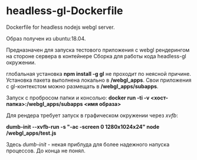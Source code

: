 # headless-gl-Dockerfile
Dockerfile for headless nodejs webgl server.

Образ получен из ubuntu:18.04.

Предназначен для запуска тестового приложения с webgl рендерингом на стороне сервера в контейнере
Сборка для работы кода headless-gl окружении. 

глобальная установка **npm install -g gl** не проходит по неясной причине. Установка пакета выполнена локально в **/webgl_apps**.
Свои приложения с gl-контекстом можно размещать в **/webgl_apps/subapps**.

Запуск с пробросом папки и консолью: **docker run -ti -v <хост-папка>:/webgl_apps/subapps <имя образа>**

Для рендера требует запуск в графическом окружении через *xvfb*:

**dumb-init --xvfb-run -s "-ac -screen 0 1280x1024x24" node /webgl_apps/test.js**

Здесь *dumb-init* - некая приблуда для более надежного напуска процессов. До конца не понял.
